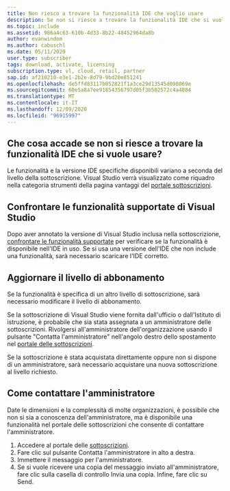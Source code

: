 ```yaml
---
title: Non riesco a trovare la funzionalità IDE che voglio usare
description: Se non si riesce a trovare la funzionalità IDE che si vuole usare, è possibile che si stia usando la versione non corretta di Visual Studio
ms.topic: include
ms.assetid: 986a4c63-610b-4d33-8b22-48452964da8b
author: evanwindom
ms.author: cabuschl
ms.date: 05/11/2020
user.type: subscriber
tags: download, activate, licensing
subscription.type: vl, cloud, retail, partner
sap.id: af210210-e3e1-2b2e-8d79-9bd20e851241
ms.openlocfilehash: de5ffd83117b052821f1a3ce29d13545d098069e
ms.sourcegitcommit: 60e5a8a7ee91854356797d05f3b502572c4a4884
ms.translationtype: MT
ms.contentlocale: it-IT
ms.lasthandoff: 12/09/2020
ms.locfileid: "96915997"
---
```

## <a name="what-if-you-cant-find-the-ide-feature-you-want-to-use"></a>Che cosa accade se non si riesce a trovare la funzionalità IDE che si vuole usare? 

Le funzionalità e la versione IDE specifiche disponibili variano a seconda del livello della sottoscrizione. Visual Studio verrà visualizzato come riquadro nella categoria strumenti della pagina vantaggi del [portale sottoscrizioni](https://my.visualstudio.com/benefits). 

## <a name="compare-supported-visual-studio-features"></a>Confrontare le funzionalità supportate di Visual Studio 

Dopo aver annotato la versione di Visual Studio inclusa nella sottoscrizione, [confrontare le funzionalità supportate](https://visualstudio.microsoft.com/vs/compare/) per verificare se la funzionalità è disponibile nell'IDE in uso. Se si usa una versione dell'IDE che non include una funzionalità, sarà necessario scaricare l'IDE corretto. 

## <a name="upgrade-your-subscription-level"></a>Aggiornare il livello di abbonamento  

Se la funzionalità è specifica di un altro livello di sottoscrizione, sarà necessario modificare il livello di abbonamento.  

Se la sottoscrizione di Visual Studio viene fornita dall'ufficio o dall'Istituto di istruzione, è probabile che sia stata assegnata a un amministratore delle sottoscrizioni. Rivolgersi all'amministratore dell'organizzazione usando il pulsante "Contatta l'amministratore" nell'angolo destro dello spostamento nel [portale delle sottoscrizioni](https://my.visualstudio.com/benefits).  

Se la sottoscrizione è stata acquistata direttamente oppure non si dispone di un amministratore, sarà necessario acquistare una nuova sottoscrizione al livello richiesto.  

## <a name="how-to-contact-your-admin"></a>Come contattare l'amministratore 

Date le dimensioni e la complessità di molte organizzazioni, è possibile che non si sia a conoscenza dell'amministratore, ma è disponibile una funzionalità nel portale delle sottoscrizioni che consente di contattare l'amministratore. 

1. Accedere al portale delle [sottoscrizioni](https://my.visualstudio.com/benefits).  
1. Fare clic sul pulsante Contatta l'amministratore in alto a destra. 
1. Immettere il messaggio per l'amministratore. 
1. Se si vuole ricevere una copia del messaggio inviato all'amministratore, fare clic sulla casella di controllo Invia una copia. Infine, fare clic su Send.